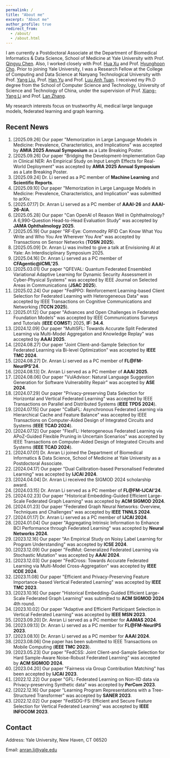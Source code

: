 ```yaml
---
permalink: /
title: "About me"
excerpt: "About me"
author_profile: true
redirect_from: 
  - /about/
  - /about.html
---
```

I am currently a Postdoctoral Associate at the Department of Biomedical Informatics & Data Science, School of Medicine at Yale University with Prof. [Qingyu Chen](https://sites.google.com/view/qingyuchen/home). Also, I worked closely with Prof. [Hua Xu](https://medicine.yale.edu/profile/hua-xu/) and Prof. [Hyunghoon Cho](https://hhcho.com/). Prior to joining Yale University, I was a Research Fellow at the College of Computing and Data Science at Nanyang Technological University with Prof. [Yang Liu](https://personal.ntu.edu.sg/yangliu/), Prof. [Han Yu](https://personal.ntu.edu.sg/han.yu/) and Prof. [Luu Anh Tuan](https://tuanluu.github.io/). I received my Ph.D degree from the School of Computer Science and Technology, University of Science and Technology of China, under the supervision of Prof. [Xiang-Yang Li](http://staff.ustc.edu.cn/~xiangyangli/index.html) and Prof. [Lan Zhang](http://cs.ustc.edu.cn/2020/0706/c23235a460088/page.htm). 

My research interests focus on trustworthy AI, medical large language models, federated learning and graph learning. 


Recent News
------
1. [2025.09.26] Our paper "Memorization in Large Language Models in Medicine: Prevalence, Characteristics, and Implications" was accepted by **AMIA 2025 Annual Symposium** as a Late Breaking Poster. 
2. [2025.09.26] Our paper "Bridging the Development-Implementation Gap in Clinical NER: An Empirical Study on Input Length Effects for Real-World Deployment" was accepted by **AMIA 2025 Annual Symposium** as a Late Breaking Poster. 
3. [2025.09.24] Dr. Li served as a PC member of **Machine Learning** and **Scientific Reports**. 
4. [2025.09.10] Our paper "Memorization in Large Language Models in Medicine: Prevalence, Characteristics, and Implication" was submitted to arXiv.
5. [2025.07.17] Dr. Anran Li served as a PC member of **AAAI-26** and **AAAI-26-AIA**.   
6. [2025.05.28] Our paper "Can OpenAI o1 Reason Well in Ophthalmology? A 6,990-Question Head-to-Head Evaluation Study" was accepted by **JAMA Ophthalmology 2025**. 
7. [2025.05.19] Our paper "RF-Eye: Commodity RFID Can Know What You Write and Who You Are Wherever You Are" was accepted by Transactions on Sensor Networks (**TOSN 2025**).
8. [2025.05.09] Dr. Anran Li was invited to give a talk at Envisioning AI at Yale: An Interdisciplinary Symposium 2025. 
9. [2025.04.16] Dr. Anran Li served as a PC member of **CFAgentic@ICML'25**. 
10. [2025.03.01] Our paper "QFEVAL: Quantum Federated Ensembled Variational Adaptive Learning for Dynamic Security Assessment in Cyber-Physical Systems" was accepted by IEEE Journal on Selected Areas in Communications (**JSAC 2025**). 
11. [2025.02.24] Our paper "FedPPO: Reinforcement Learning-based Client Selection for Federated Learning with Heterogeneous Data" was accepted by IEEE Transactions on Cognitive Communications and Networking (**TCCN 2025**). 
12. [2025.01.12] Our paper "Advances and Open Challenges in Federated Foundation Models" was accepted by IEEE Communications Surveys and Tutorials (**IEEE COMST**) 2025, **IF: 34.4**. 
13. [2024.12.09] Our paper "MultiSFL: Towards Accurate Split Federated Learning via Multi-Model Aggregation and Knowledge Replay" was accepted by **AAAI 2025**. 
14. [2024.08.27] Our paper "Joint Client-and-Sample Selection for Federated Learning via Bi-level Optimization" was accepted by **IEEE TMC 2024**.
15. [2024.08.27] Dr. Anran Li served as a PC member of **FL@FM-NeurIPS'24**. 
16. [2024.08.13] Dr. Anran Li served as a PC member of **AAAI 2025**.
17. [2024.08.06] Our paper "VulAdvisor: Natural Language Suggestion Generation for Software Vulnerability Repair" was accepted by **ASE 2024**. 
18. [2024.07.29] Our paper "Privacy-preserving Data Selection for Horizontal and Vertical Federated Learning" was accepted by IEEE Transactions on Parallel and Distributed Systems (**IEEE TPDS 2024**). 
19. [2024.07.15] Our paper "CaBaFL: Asynchronous Federated Learning via Hierarchical Cache and Feature Balance" was accepted by IEEE Transactions on Computer-Aided Design of Integrated Circuits and Systems (**IEEE TCAD 2024**). 
20. [2024.07.12] Our paper "FlexFL: Heterogeneous Federated Learning via APoZ-Guided Flexible Pruning in Uncertain Scenarios" was accepted by IEEE Transactions on Computer-Aided Design of Integrated Circuits and Systems (**IEEE TCAD 2024**). 
21. [2024.07.01] Dr. Anran Li joined the Department of Biomedical Informatics & Data Science, School of Medicine at Yale University as a Postdoctoral Associate. 
22. [2024.04.17] Our paper "Dual Calibration-based Personalised Federated Learning" was accepted by **IJCAI 2024**. 
23. [2024.04.04] Dr. Anran Li received the SIGMOD 2024 scholarship award. 
24. [2024.03.15] Dr. Anran Li served as a PC member of **FL@FM-IJCAI'24**. 
25. [2024.02.23] Our paper "Historical Embedding-Guided Efficient Large-Scale Federated Graph Learning" was accepted by **ACM SIGMOD 2024**. 
26. [2024.01.23] Our paper "Federated Graph Neural Networks: Overview, Techniques and Challenges" was accepted by **IEEE TNNLS 2024**.
27. [2024.01.17] Dr. Anran Li served as a PC member of **IJCAI 2024**.
28. [2024.01.04] Our paper "Aggregating Intrinsic Information to Enhance BCI Performance through Federated Learning" was accepted by **Neural Networks 2024**. 
29. [2023.12.16] Our paper "An Empirical Study on Noisy Label Learning for Program Understanding" was accepted by **ICSE 2024**.
30. [2023.12.09] Our paper "FedMut: Generalized Federated Learning via Stochastic Mutation" was accepted by **AAAI 2024**. 
31. [2023.12.03] Our paper "FedCross: Towards Accurate Federated Learning via Multi-Model Cross-Aggregation" was accepted by **IEEE ICDE 2024**.
32. [2023.11.08] Our paper "Efficient and Privacy-Preserving Feature Importance-based Vertical Federated Learning" was accepted by **IEEE TMC 2023**. 
33. [2023.10.16] Our paper "Historical Embedding-Guided Efficient Large-Scale Federated Graph Learning" was submitted to **ACM SIGMOD 2024** 4th round.
34. [2023.10.02] Our paper "Adaptive and Efficient Participant Selection in Vertical Federated Learning" was accepted by **IEEE MSN 2023**.
35. [2023.09.20] Dr. Anran Li served as a PC member for **AAMAS 2024**.
36. [2023.09.13] Dr. Anran Li served as a PC member for **FL@FM-NeurIPS 2023**. 
37. [2023.08.10] Dr. Anran Li served as a PC member for **AAAI 2024**.
38. [2023.08.06] One paper has been submitted to IEEE Transactions on Mobile Computing (**IEEE TMC 2023**).
39. [2023.05.23] Our paper "FedCSS: Joint Client-and-Sample Selection for Hard Sample-Aware Noise-Robust Federated Learning" was accepted by **ACM SIGMOD 2024**. 
40. [2023.04.20] Our paper "Fairness via Group Contribution Matching" has been accepted by **IJCAI 2023**.
41. [2022.12.22] Our paper "GFL: Federated Learning on Non-IID data via Privacy-preserving Synthetic data" was accepted by **PerCom 2023**.
42. [2022.12.16] Our paper "Learning Program Representations with a Tree-Structured Transformer" was accepted by **SANER 2023**.
43. [2022.12.02] Our paper "FedSDG-FS: Efficient and Secure Feature Selection for Vertical Federated Learning" was accepted by **IEEE INFOCOM 2023**. 


## Contact

Address: Yale University, New Haven, CT 06520

Email: anran.li@yale.edu 




